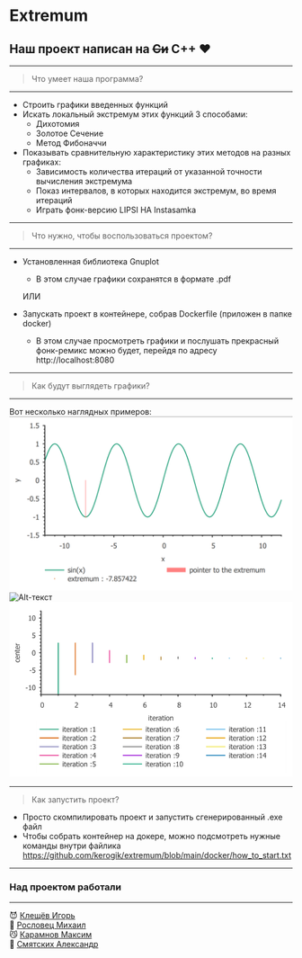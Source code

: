# Extremum 
## Наш проект написан на ~~Си~~ C++ :heart:
___
> Что умеет наша программа?
___
- Строить графики введенных функций 
- Искать локальный экстремум этих функций 3 способами:
    - Дихотомия
    - Золотое Сечение
    - Метод Фибоначчи
- Показывать сравнительную характеристику этих методов на разных графиках:
    - Зависимость количества итераций от указанной точности вычисления экстремума
    - Показ интервалов, в которых находится экстремум, во время итераций 
    - Играть фонк-версию LIPSI HA Instasamka
___
>Что нужно, чтобы воспользоваться проектом?
___
- Установленная библиотека Gnuplot    
    - В этом случае графики сохранятся в формате .pdf

  ИЛИ
- Запускать проект в контейнере, собрав Dockerfile (приложен в папке docker)
    - В этом случае просмотреть графики и послушать прекрасный фонк-ремикс можно будет, перейдя по адресу http://localhost:8080
___
> Как будут выглядеть графики?  
___
Вот несколько наглядных примеров:  
![Alt-текст](https://github.com/kerogik/extremum/blob/main/pics/plot_dichotomy.png "легендарная хуйня")
![Alt-текст](https://github.com/kerogik/extremum/blob/main/pics/iteration-precision_section.png "легендарная хуйня")
![Alt-текст](https://github.com/kerogik/extremum/blob/main/pics/precision_fib.png "легендарная хуйня")
___
> Как запустить проект?
- Просто скомпилировать проект и запустить сгенерированный .exe файл
- Чтобы собрать контейнер на докере, можно подсмотреть нужные команды внутри файлика https://github.com/kerogik/extremum/blob/main/docker/how_to_start.txt
___
### Над проектом работали
___
:smiling_imp: [Клещёв Игорь](https://github.com/kerogik)  
:angel: [Рословец Михаил](https://github.com/D9veth)  
:smirk_cat: [Карамнов Максим](https://github.com/KaramnovM)  
:nail_care: [Смятских Александр](https://github.com/SmyatskikhAlexander)
